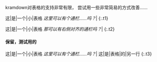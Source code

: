kramdown对表格的支持非常有限，
尝试用一些非常简易的方式改善……

这|是|一个|小|表格
_这里可以有个通栏……吗？_|
{:.t1}

<style>
.t1 tr:nth-of-type(2) td { border: 0 }
.t1 tr:nth-of-type(2) td:first-child { position: absolute }
</style>

这|是|一个|小|表格
_那可以有右侧对齐的通栏吗？_|
{:.t2}

<style>
.t2 tr:nth-of-type(2) { position: relative }
.t2 tr:nth-of-type(2) td { border: 0 }
.t2 tr:nth-of-type(2) td:first-child{
    position: absolute;
	text-align: right;
    width: 100%;
    box-sizing: border-box;
}
</style>

#### 保留，测试用的
这|是|一个|小|表格
_这里可以有个通栏……吗？_|
这|是|表格|的|另一行
{:.t3}
<style>
	.t1 tr:nth-of-type(2) td{color:red}
</style>

